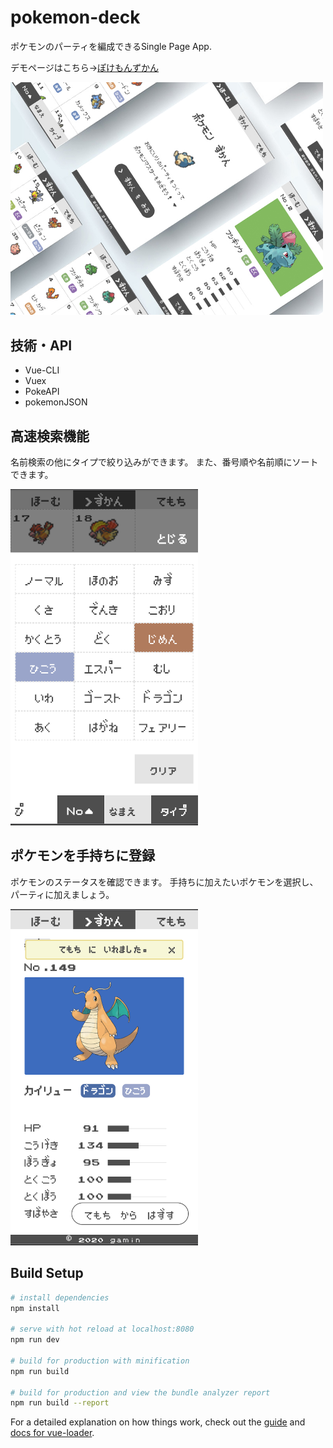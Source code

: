 # pokemon-deck
  ポケモンのパーティを編成できるSingle Page App.

  デモページはこちら→[ぽけもんずかん](https://gamin27.github.io/pokemon-deck/)

  <img src="readme/readme.jpg" width="500px">

## 技術・API
  * Vue-CLI
  * Vuex
  * PokeAPI
  * pokemonJSON

## 高速検索機能
  名前検索の他にタイプで絞り込みができます。
  また、番号順や名前順にソートできます。

  <img src="readme/type.png" width="300px">

## ポケモンを手持ちに登録
  ポケモンのステータスを確認できます。
  手持ちに加えたいポケモンを選択し、パーティに加えましょう。

  <img src="readme/detail.png" width="300px">



## Build Setup

``` bash
# install dependencies
npm install

# serve with hot reload at localhost:8080
npm run dev

# build for production with minification
npm run build

# build for production and view the bundle analyzer report
npm run build --report
```

For a detailed explanation on how things work, check out the [guide](http://vuejs-templates.github.io/webpack/) and [docs for vue-loader](http://vuejs.github.io/vue-loader).

